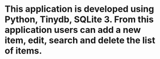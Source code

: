 # This application is developed using Python, Tinydb, SQLite 3. From this application users can add a new item, edit, search and delete the list of items.
